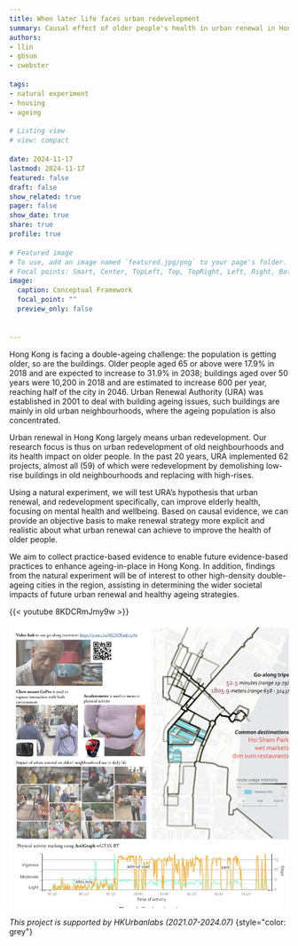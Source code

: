 ```yaml
---
title: When later life faces urban redevelopment
summary: Causal effect of older people's health in urban renewal in Hong Kong
authors: 
- llin
- gbsun
- cwebster

tags: 
- natural experiment
- housing
- ageing

# Listing view
# view: compact

date: 2024-11-17
lastmod: 2024-11-17
featured: false
draft: false
show_related: true
pager: false
show_date: true
share: true
profile: true

# Featured image
# To use, add an image named `featured.jpg/png` to your page's folder.
# Focal points: Smart, Center, TopLeft, Top, TopRight, Left, Right, BottomLeft, Bottom, BottomRight.
image:
  caption: Conceptual Framework
  focal_point: ""
  preview_only: false


---
```


Hong Kong is facing a double-ageing challenge: the population is getting older, so are the buildings. Older people aged 65 or above were 17.9% in 2018 and are expected to increase to 31.9% in 2038; buildings aged over 50 years were 10,200 in 2018 and are estimated to increase 600 per year, reaching half of the city in 2046. Urban Renewal Authority (URA) was established in 2001 to deal with building ageing issues, such buildings are mainly in old urban neighbourhoods, where the ageing population is also concentrated.

Urban renewal in Hong Kong largely means urban redevelopment. Our research focus is thus on urban redevelopment of old neighbourhoods and its health impact on older people. In the past 20 years, URA implemented 62 projects, almost all (59) of which were redevelopment by demolishing low-rise buildings in old neighbourhoods and replacing with high-rises. 

Using a natural experiment, we will test URA’s hypothesis that urban renewal, and redevelopment specifically, can improve elderly health, focusing on mental health and wellbeing. Based on causal evidence, we can provide an objective basis to make renewal strategy more explicit and realistic about what urban renewal can achieve to improve the health of older people. 

We aim to collect practice-based evidence to enable future evidence-based practices to enhance ageing-in-place in Hong Kong. In addition, findings from the natural experiment will be of interest to other high-density double-ageing cities in the region, assisting in determining the wider societal impacts of future urban renewal and healthy ageing strategies. 

{{< youtube 8KDCRmJmy9w >}}

![](figure2_20200930_1.jpg)

_This project is supported by HKUrbanlabs (2021.07-2024.07)_ 
{style="color: grey"}